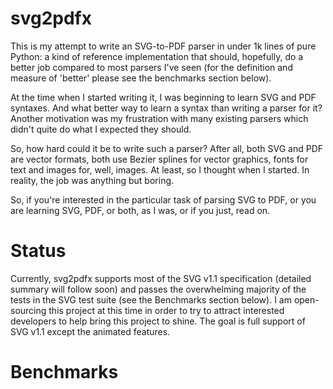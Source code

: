 # svg2pdfx

This is my attempt to write an SVG-to-PDF parser in under 1k lines of pure Python: a kind of reference implementation that should, hopefully, do a better job compared to most parsers I've seen (for the definition and measure of 'better' please see the benchmarks section below).

At the time when I started writing it, I was beginning to learn SVG and PDF syntaxes. And what better way to learn a syntax than writing a parser for it? Another motivation was my frustration with many existing parsers which didn't quite do what I expected they should.

So, how hard could it be to write such a parser? After all, both SVG and PDF are vector formats, both use Bezier splines for vector graphics, fonts for text and images for, well, images. At least, so I thought when I started. In reality, the job was anything but boring. 

So, if you're interested in the particular task of parsing SVG to PDF, or you are learning SVG, PDF, or both, as I was, or if you just, read on.

# Status

Currently, svg2pdfx supports most of the SVG v1.1 specification (detailed summary will follow soon) and passes the overwhelming majority of the tests in the SVG test suite (see the Benchmarks section below). I am open-sourcing this project at this time in order to try to attract interested developers to help bring this project to shine. The goal is full support of SVG v1.1 except the animated features.

# Benchmarks
